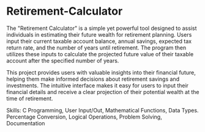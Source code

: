 ﻿# Retirement-Calculator
The "Retirement Calculator" is a simple yet powerful tool designed to assist individuals in estimating their future wealth for retirement planning. Users input their current taxable account balance, annual savings, expected tax return rate, and the number of years until retirement. The program then utilizes these inputs to calculate the projected future value of their taxable account after the specified number of years.

This project provides users with valuable insights into their financial future, helping them make informed decisions about retirement savings and investments. The intuitive interface makes it easy for users to input their financial details and receive a clear projection of their potential wealth at the time of retirement.

Skills: C Programming, User Input/Out, Mathematical Functions, Data Types. Percentage Conversion, Logical Operations, Problem Solving, Documentation
